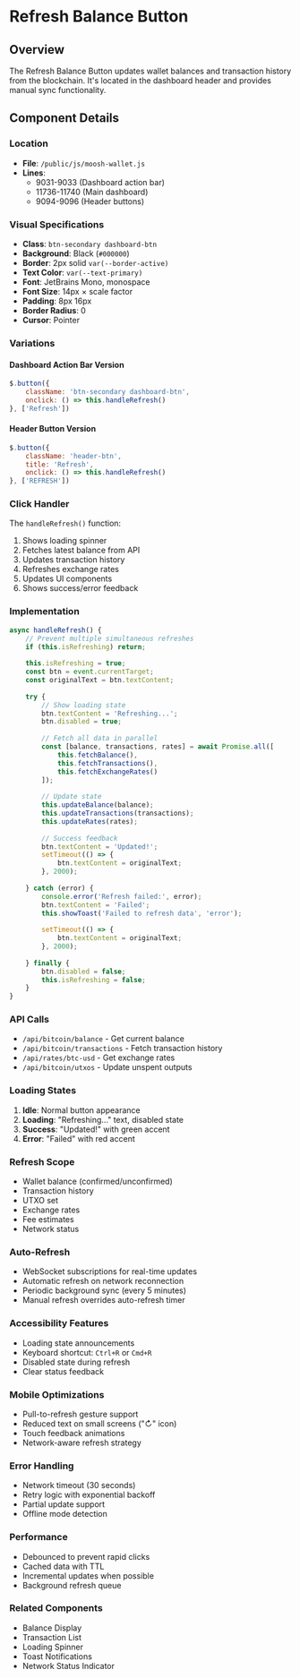 # Refresh Balance Button

## Overview
The Refresh Balance Button updates wallet balances and transaction history from the blockchain. It's located in the dashboard header and provides manual sync functionality.

## Component Details

### Location
- **File**: `/public/js/moosh-wallet.js`
- **Lines**: 
  - 9031-9033 (Dashboard action bar)
  - 11736-11740 (Main dashboard)
  - 9094-9096 (Header buttons)

### Visual Specifications
- **Class**: `btn-secondary dashboard-btn`
- **Background**: Black (`#000000`)
- **Border**: 2px solid `var(--border-active)`
- **Text Color**: `var(--text-primary)`
- **Font**: JetBrains Mono, monospace
- **Font Size**: 14px × scale factor
- **Padding**: 8px 16px
- **Border Radius**: 0
- **Cursor**: Pointer

### Variations

#### Dashboard Action Bar Version
```javascript
$.button({
    className: 'btn-secondary dashboard-btn',
    onclick: () => this.handleRefresh()
}, ['Refresh'])
```

#### Header Button Version
```javascript
$.button({
    className: 'header-btn',
    title: 'Refresh',
    onclick: () => this.handleRefresh()
}, ['REFRESH'])
```

### Click Handler
The `handleRefresh()` function:
1. Shows loading spinner
2. Fetches latest balance from API
3. Updates transaction history
4. Refreshes exchange rates
5. Updates UI components
6. Shows success/error feedback

### Implementation

```javascript
async handleRefresh() {
    // Prevent multiple simultaneous refreshes
    if (this.isRefreshing) return;
    
    this.isRefreshing = true;
    const btn = event.currentTarget;
    const originalText = btn.textContent;
    
    try {
        // Show loading state
        btn.textContent = 'Refreshing...';
        btn.disabled = true;
        
        // Fetch all data in parallel
        const [balance, transactions, rates] = await Promise.all([
            this.fetchBalance(),
            this.fetchTransactions(),
            this.fetchExchangeRates()
        ]);
        
        // Update state
        this.updateBalance(balance);
        this.updateTransactions(transactions);
        this.updateRates(rates);
        
        // Success feedback
        btn.textContent = 'Updated!';
        setTimeout(() => {
            btn.textContent = originalText;
        }, 2000);
        
    } catch (error) {
        console.error('Refresh failed:', error);
        btn.textContent = 'Failed';
        this.showToast('Failed to refresh data', 'error');
        
        setTimeout(() => {
            btn.textContent = originalText;
        }, 2000);
        
    } finally {
        btn.disabled = false;
        this.isRefreshing = false;
    }
}
```

### API Calls
- `/api/bitcoin/balance` - Get current balance
- `/api/bitcoin/transactions` - Fetch transaction history
- `/api/rates/btc-usd` - Get exchange rates
- `/api/bitcoin/utxos` - Update unspent outputs

### Loading States
1. **Idle**: Normal button appearance
2. **Loading**: "Refreshing..." text, disabled state
3. **Success**: "Updated!" with green accent
4. **Error**: "Failed" with red accent

### Refresh Scope
- Wallet balance (confirmed/unconfirmed)
- Transaction history
- UTXO set
- Exchange rates
- Fee estimates
- Network status

### Auto-Refresh
- WebSocket subscriptions for real-time updates
- Automatic refresh on network reconnection
- Periodic background sync (every 5 minutes)
- Manual refresh overrides auto-refresh timer

### Accessibility Features
- Loading state announcements
- Keyboard shortcut: `Ctrl+R` or `Cmd+R`
- Disabled state during refresh
- Clear status feedback

### Mobile Optimizations
- Pull-to-refresh gesture support
- Reduced text on small screens ("↻" icon)
- Touch feedback animations
- Network-aware refresh strategy

### Error Handling
- Network timeout (30 seconds)
- Retry logic with exponential backoff
- Partial update support
- Offline mode detection

### Performance
- Debounced to prevent rapid clicks
- Cached data with TTL
- Incremental updates when possible
- Background refresh queue

### Related Components
- Balance Display
- Transaction List
- Loading Spinner
- Toast Notifications
- Network Status Indicator